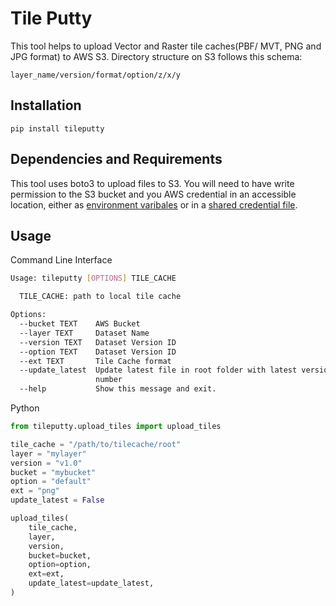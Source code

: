 # Tile Putty

This tool helps to upload Vector and Raster tile caches(PBF/ MVT, PNG and JPG format) to AWS S3.
Directory structure on S3 follows this schema:

`layer_name/version/format/option/z/x/y`

## Installation

`pip install tileputty`

## Dependencies and Requirements

This tool uses boto3 to upload files to S3.
You will need to have write permission to the S3 bucket and you AWS credential in an accessible location,
either as [environment varibales](https://boto3.amazonaws.com/v1/documentation/api/latest/guide/configuration.html#environment-variables)
or in a [shared credential file](https://boto3.amazonaws.com/v1/documentation/api/latest/guide/configuration.html#shared-credentials-file).

## Usage

Command Line Interface
```bash
Usage: tileputty [OPTIONS] TILE_CACHE

  TILE_CACHE: path to local tile cache

Options:
  --bucket TEXT    AWS Bucket
  --layer TEXT     Dataset Name
  --version TEXT   Dataset Version ID
  --option TEXT    Dataset Version ID
  --ext TEXT       Tile Cache format
  --update_latest  Update latest file in root folder with latest version
                   number
  --help           Show this message and exit.
```

Python
```python
from tileputty.upload_tiles import upload_tiles

tile_cache = "/path/to/tilecache/root"
layer = "mylayer"
version = "v1.0"
bucket = "mybucket"
option = "default"
ext = "png"
update_latest = False

upload_tiles(
    tile_cache,
    layer,
    version,
    bucket=bucket,
    option=option,
    ext=ext,
    update_latest=update_latest,
)
```